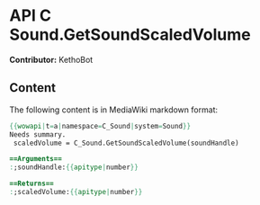 # API C Sound.GetSoundScaledVolume

**Contributor:** KethoBot

## Content

The following content is in MediaWiki markdown format:

```mediawiki
{{wowapi|t=a|namespace=C_Sound|system=Sound}}
Needs summary.
 scaledVolume = C_Sound.GetSoundScaledVolume(soundHandle)

==Arguments==
:;soundHandle:{{apitype|number}}

==Returns==
:;scaledVolume:{{apitype|number}}
```